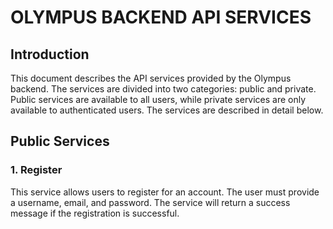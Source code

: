 # OLYMPUS BACKEND API SERVICES
## Introduction
This document describes the API services provided by the Olympus backend. The services are divided into two categories: public and private. Public services are available to all users, while private services are only available to authenticated users. The services are described in detail below.

## Public Services
### 1. Register
This service allows users to register for an account. The user must provide a username, email, and password. The service will return a success message if the registration is successful.
